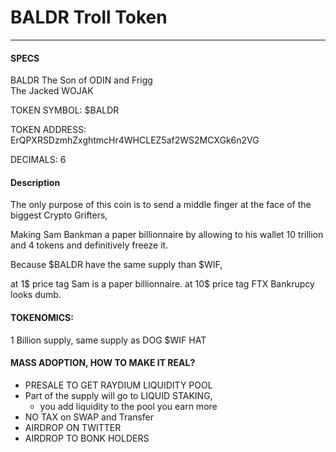 <h1>BALDR Troll Token</h1><hr/>

<h4> SPECS </h4>
<p>
BALDR 
  The Son of ODIN and Frigg<br/>
  The Jacked WOJAK

TOKEN SYMBOL: $BALDR

TOKEN ADDRESS: ErQPXRSDzmhZxghtmcHr4WHCLEZ5af2WS2MCXGk6n2VG

DECIMALS: 6

</p>

<h4> Description </h4>
<p>
The only purpose of this coin is to send a middle finger at the face of the biggest Crypto Grifters,
  
Making Sam Bankman a paper billionnaire by allowing to his wallet 10 trillion and 4 tokens and definitively freeze it.

Because $BALDR have the same supply than $WIF, 

at 1$ price tag Sam is a paper billionnaire.
at 10$ price tag FTX Bankrupcy looks dumb.


<h4>TOKENOMICS:</h4>

1 Billion supply, same supply as DOG $WIF HAT 

<h4> MASS ADOPTION, HOW TO MAKE IT REAL?</h4>

* PRESALE TO GET RAYDIUM LIQUIDITY POOL 
* Part of the supply will go to LIQUID STAKING,
  - you add liquidity to the pool you earn more
* NO TAX on SWAP and Transfer
* AIRDROP ON TWITTER
* AIRDROP TO BONK HOLDERS







